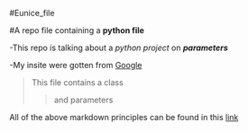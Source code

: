 #Eunice_file

#A repo file containing a **python file**

-This repo is talking about a *python project* on ***parameters***

-My insite were gotten from [Google](https://docs.github.com/en/get-started/writing-on-github/getting-started-with-writing-and-formatting-on-github/basic-writing-and-formatting-syntax )
> This file contains a class
>> and parameters

All of the above markdown principles can be found in this [link](https://www.markdownguide.org/basic-syntax/)
